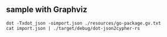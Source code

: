## sample with Graphviz

```shell
dot -Txdot_json -oimport.json ./resources/go-package.gv.txt
cat import.json | ./target/debug/dot-json2cypher-rs
```